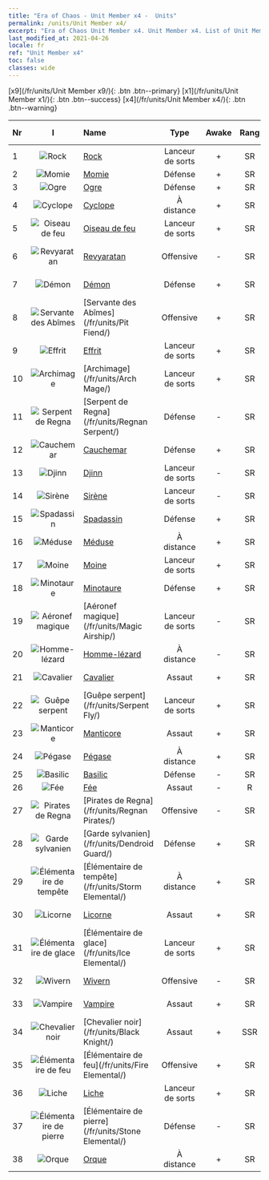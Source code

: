 ```yaml
---
title: "Era of Chaos - Unit Member x4 -  Units"
permalink: /units/Unit Member x4/
excerpt: "Era of Chaos Unit Member x4. Unit Member x4. List of Unit Member in Era of Chaos"
last_modified_at: 2021-04-26
locale: fr
ref: "Unit Member x4"
toc: false
classes: wide
---
```

 [x9](/fr/units/Unit Member x9/){: .btn .btn--primary} [x1](/fr/units/Unit Member x1/){: .btn .btn--success} [x4](/fr/units/Unit Member x4/){: .btn .btn--warning} 

  | Nr | I |         Name        |   Type   | Awake | Rang |   Members     |  Stars  | Exclusive | Attack  |     HP    |  Awaken Name  |
  |:---|:-:|:--------------------|:--------:|:-----:|:---------:|:-------------:|:-------:|:---------:|:-------:|:---------:|:--------------|
  | 1 | ![Rock](/images/u/ti_leiniao.jpg) | [Rock](/fr/units/Roc/) | Lanceur de sorts | + | SR | x4 | <i class="fas fa-star"/><i class="fas fa-star"/> | - | 792.0 | 4978 |  Rock foudroyant  |
  | 2 | ![Momie](/images/u/ti_munaiyi.jpg) | [Momie](/fr/units/Mummy/) | Défense | + | SR | x4 | <i class="fas fa-star"/><i class="fas fa-star"/><i class="fas fa-star"/> | - | 141.0 | 2691 |  Roi Momie  |
  | 3 | ![Ogre](/images/u/ti_shirenmo.jpg) | [Ogre](/fr/units/Ogre/) | Défense | + | SR | x4 | <i class="fas fa-star"/><i class="fas fa-star"/> | + | 107.6 | 2523 |  Ogre Mage  |
  | 4 | ![Cyclope](/images/u/ti_duyanjuren.jpg) | [Cyclope](/fr/units/Cyclops/) | À distance | + | SR | x4 | <i class="fas fa-star"/><i class="fas fa-star"/> | + | 678.8 | 5091 |  Roi Cyclope  |
  | 5 | ![Oiseau de feu](/images/u/ti_fenghuang.jpg) | [Oiseau de feu](/fr/units/Firebird/) | Lanceur de sorts | + | SR | x4 | <i class="fas fa-star"/><i class="fas fa-star"/><i class="fas fa-star"/> | + | 848.5 | 4525 |  Phoenix  |
  | 6 | ![Revyaratan](/images/u/ti_haiguai.jpg) | [Revyaratan](/fr/units/Revyaratan/) | Offensive | - | SR | x4 | <i class="fas fa-star"/><i class="fas fa-star"/><i class="fas fa-star"/> | - | 1267.1 | 7128 |  Monstre marin ancestral  |
  | 7 | ![Démon](/images/u/ti_changjiaoemo.jpg) | [Démon](/fr/units/Demon/) | Défense | + | SR | x4 | <i class="fas fa-star"/><i class="fas fa-star"/> | + | 114.4 | 2489 |  Garde de l'Hadès  |
  | 8 | ![Servante des Abîmes](/images/u/ti_diyulingzhu.jpg) | [Servante des Abîmes](/fr/units/Pit Fiend/) | Offensive | + | SR | x4 | <i class="fas fa-star"/><i class="fas fa-star"/> | - | 174.9 | 1850 |  Seigneur des Abîmes  |
  | 9 | ![Effrit](/images/u/ti_liehuojingling.jpg) | [Effrit](/fr/units/Efreeti/) | Lanceur de sorts | + | SR | x4 | <i class="fas fa-star"/><i class="fas fa-star"/> | - | 225.4 | 1446 |  Sultan Effrit  |
  | 10 | ![Archimage](/images/u/ti_dafashi.jpg) | [Archimage](/fr/units/Arch Mage/) | Lanceur de sorts | + | SR | x4 | <i class="fas fa-star"/><i class="fas fa-star"/> | - | 54.6 | 1324 |  Archimage  |
  | 11 | ![Serpent de Regna](/images/u/ti_yurenyongshi.jpg) | [Serpent de Regna](/fr/units/Regnan Serpent/) | Défense | - | SR | x4 | <i class="fas fa-star"/><i class="fas fa-star"/><i class="fas fa-star"/> | - | 100.9 | 3027 |    |
  | 12 | ![Cauchemar](/images/u/ti_mengyanshou.jpg) | [Cauchemar](/fr/units/Nightmare/) | Défense | + | SR | x4 | <i class="fas fa-star"/><i class="fas fa-star"/><i class="fas fa-star"/> | - | 84.1 | 2691 |  Roi Cauchemar  |
  | 13 | ![Djinn](/images/u/ti_shenguai.jpg) | [Djinn](/fr/units/Genie/) | Lanceur de sorts | - | SR | x4 | <i class="fas fa-star"/><i class="fas fa-star"/><i class="fas fa-star"/> | - | 102.6 | 662 |  Génie  |
  | 14 | ![Sirène](/images/u/ti_meirenyu.jpg) | [Sirène](/fr/units/Mermaid/) | Lanceur de sorts | - | SR | x4 | <i class="fas fa-star"/><i class="fas fa-star"/><i class="fas fa-star"/> | - | 185.0 | 1648 |   -   |
  | 15 | ![Spadassin](/images/u/ti_shizijun.jpg) | [Spadassin](/fr/units/Swordsman/) | Défense | + | SR | x4 | <i class="fas fa-star"/><i class="fas fa-star"/> | - | 54.6 | 1324 |  Croisé  |
  | 16 | ![Méduse](/images/u/ti_meidusha.jpg) | [Méduse](/fr/units/Medusa/) | À distance | + | SR | x4 | <i class="fas fa-star"/><i class="fas fa-star"/><i class="fas fa-star"/> | + | 202.0 | 1144 |  Reine Méduse  |
  | 17 | ![Moine](/images/u/ti_senglv.jpg) | [Moine](/fr/units/Monk/) | Lanceur de sorts | + | SR | x4 | <i class="fas fa-star"/> | - | 102.6 | 662 |  Zélote  |
  | 18 | ![Minotaure](/images/u/ti_niutouguai.jpg) | [Minotaure](/fr/units/Minotaur/) | Défense | + | SR | x4 | <i class="fas fa-star"/><i class="fas fa-star"/> | - | 108.0 | 2725 |  Roi Minotaure  |
  | 19 | ![Aéronef magique](/images/u/ti_reqiqiu.jpg) | [Aéronef magique](/fr/units/Magic Airship/) | Lanceur de sorts | - | SR | x4 | <i class="fas fa-star"/><i class="fas fa-star"/><i class="fas fa-star"/> | - | 208.5 | 1715 |   -   |
  | 20 | ![Homme-lézard](/images/u/ti_xiyiren.jpg) | [Homme-lézard](/fr/units/Lizardman/) | À distance | - | SR | x4 | <i class="fas fa-star"/><i class="fas fa-star"/> | - | 174.9 | 1144 |   -   |
  | 21 | ![Cavalier](/images/u/ti_qishi.jpg) | [Cavalier](/fr/units/Cavalier/) | Assaut | + | SR | x4 | <i class="fas fa-star"/> | + | 79.4 | 811 |  Chevaliers légendaires  |
  | 22 | ![Guêpe serpent](/images/u/ti_longying.jpg) | [Guêpe serpent](/fr/units/Serpent Fly/) | Lanceur de sorts | + | SR | x4 | <i class="fas fa-star"/><i class="fas fa-star"/> | + | 178.3 | 1615 |  Guêpe dragon  |
  | 23 | ![Manticore](/images/u/ti_shixie.jpg) | [Manticore](/fr/units/Manticore/) | Assaut | + | SR | x4 | <i class="fas fa-star"/><i class="fas fa-star"/><i class="fas fa-star"/> | + | 174.9 | 1917 |  Scorpicore  |
  | 24 | ![Pégase](/images/u/ti_feima.jpg) | [Pégase](/fr/units/Pegasus/) | À distance | + | SR | x4 | <i class="fas fa-star"/><i class="fas fa-star"/> | + | 195.1 | 1144 |  Pégase d'argent  |
  | 25 | ![Basilic](/images/u/ti_xiyi.jpg) | [Basilic](/fr/units/Basilisk/) | Défense | - | SR | x4 | <i class="fas fa-star"/><i class="fas fa-star"/><i class="fas fa-star"/> | - | 121.1 | 2859 |   -   |
  | 26 | ![Fée](/images/u/ti_mofaxianling.jpg) | [Fée](/fr/units/Sprite/) | Assaut | - | R | x4 | <i class="fas fa-star"/> | - | 69.5 | 993 |    |
  | 27 | ![Pirates de Regna](/images/u/ti_haidao.jpg) | [Pirates de Regna](/fr/units/Regnan Pirates/) | Offensive | - | SR | x4 | <i class="fas fa-star"/><i class="fas fa-star"/> | + | 99.3 | 695 |  Roi des pirates  |
  | 28 | ![Garde sylvanien](/images/u/ti_shuyao.jpg) | [Garde sylvanien](/fr/units/Dendroid Guard/) | Défense | + | SR | x4 | <i class="fas fa-star"/><i class="fas fa-star"/> | - | 396.0 | 10182 |  Soldat sylvanien  |
  | 29 | ![Élémentaire de tempête](/images/u/ti_leiyuansu2.jpg) | [Élémentaire de tempête](/fr/units/Storm Elemental/) | À distance | + | SR | x4 | <i class="fas fa-star"/><i class="fas fa-star"/> | - | 99.2 | 662 |  Orage  |
  | 30 | ![Licorne](/images/u/ti_dujiaoshou.jpg) | [Licorne](/fr/units/Unicorn/) | Assaut | + | SR | x4 | <i class="fas fa-star"/><i class="fas fa-star"/> | - | 151.4 | 1850 |  Licorne de guerre  |
  | 31 | ![Élémentaire de glace](/images/u/ti_bingyuansu2.jpg) | [Élémentaire de glace](/fr/units/Ice Elemental/) | Lanceur de sorts | + | SR | x4 | <i class="fas fa-star"/><i class="fas fa-star"/> | - | 111.0 | 744 |  Esprit de la neige silencieux  |
  | 32 | ![Wivern](/images/u/ti_feilong.jpg) | [Wivern](/fr/units/Wyvern/) | Offensive | - | SR | x4 | <i class="fas fa-star"/><i class="fas fa-star"/><i class="fas fa-star"/> | - | 500.0 | 5544 |  Monarque Wivern  |
  | 33 | ![Vampire](/images/u/ti_xixuegui.jpg) | [Vampire](/fr/units/Vampire/) | Assaut | + | SR | x4 | <i class="fas fa-star"/><i class="fas fa-star"/> | - | 74.4 | 910 |  Seigneur Vampire  |
  | 34 | ![Chevalier noir](/images/u/ti_siwangqishi.jpg) | [Chevalier noir](/fr/units/Black Knight/) | Assaut | + | SSR | x4 | <i class="fas fa-star"/><i class="fas fa-star"/><i class="fas fa-star"/> | + | 115.8 | 910 |  Chevalier de l'Effroi  |
  | 35 | ![Élémentaire de feu](/images/u/ti_liehuoyuansu.jpg) | [Élémentaire de feu](/fr/units/Fire Elemental/) | Offensive | + | SR | x4 | <i class="fas fa-star"/><i class="fas fa-star"/> | - | 195.0 | 1682 |  Élémentaire d'énergie  |
  | 36 | ![Liche](/images/u/ti_wuyao.jpg) | [Liche](/fr/units/Lich/) | Lanceur de sorts | + | SR | x4 | <i class="fas fa-star"/><i class="fas fa-star"/><i class="fas fa-star"/> | + | 228.7 | 1581 |  Grande Liche  |
  | 37 | ![Élémentaire de pierre](/images/u/ti_shiyuansu.jpg) | [Élémentaire de pierre](/fr/units/Stone Elemental/) | Défense | - | SR | x4 | <i class="fas fa-star"/><i class="fas fa-star"/><i class="fas fa-star"/> | - | 121.0 | 2825 |   -   |
  | 38 | ![Orque](/images/u/ti_shourentoufushou.jpg) | [Orque](/fr/units/Orc/) | À distance | + | SR | x4 | <i class="fas fa-star"/><i class="fas fa-star"/> | - | 82.7 | 662 |  Commandant Orque  |
